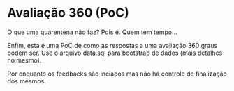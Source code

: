 # Avaliação 360 (PoC)

O que uma quarentena não faz? Pois é. Quem tem tempo...

Enfim, esta é uma PoC de como as respostas a uma avaliação 360 graus podem ser. Use o arquivo data.sql para bootstrap de dados (mais detalhes no mesmo).

Por enquanto os feedbacks são inciados mas não há controle de finalização dos mesmos.
